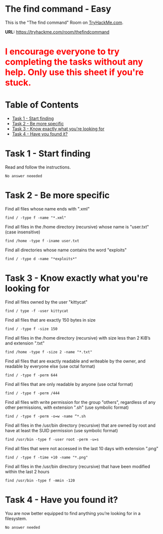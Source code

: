 # The find command - Easy 

This is the "The find command" Room on <a href="https://tryhackme.com">TryHackMe.com</a>. 

**URL:** https://tryhackme.com/room/thefindcommand


<h1 style="color:Red">I encourage everyone to try completing the tasks without any help. Only use this sheet if you're stuck.</h1>

# Table of Contents
- [Task 1 - Start finding](#task-1---start-finding)
- [Task 2 - Be more specific](#task-2---be-more-specific)
- [Task 3 - Know exactly what you're looking for](#task-3---know-exactly-what-youre-looking-for)
- [Task 4 - Have you found it?](#task-4---have-you-found-it)


# Task 1 - Start finding
Read and follow the instructions.
```
No answer neeeded
```

# Task 2 - Be more specific
Find all files whose name ends with ".xml"
```
find / -type f -name "*.xml"
```
Find all files in the /home directory (recursive) whose name is "user.txt" (case insensitive)

```
find /home -type f -iname user.txt
```

Find all directories whose name contains the word "exploits"
```
find / -type d -name "*exploits*"
```


# Task 3 - Know exactly what you're looking for
Find all files owned by the user "kittycat"
```
find / type -f -user kittycat
```

Find all files that are exactly 150 bytes in size
```
find / -type f -size 150
```
Find all files in the /home directory (recursive) with size less than 2 KiB’s and extension ".txt"
```
find /home -type f -size 2 -name "*.txt"
```
Find all files that are exactly readable and writeable by the owner, and readable by everyone else (use octal format)
```
find / -type f -perm 644
```
Find all files that are only readable by anyone (use octal format)
```
find / -type f -perm /444
```
Find all files with write permission for the group "others", regardless of any other permissions, with extension ".sh" (use symbolic format)
```
find / -type f -perm -o=w -name “*.sh
```
Find all files in the /usr/bin directory (recursive) that are owned by root and have at least the SUID permission (use symbolic format)
```
find /usr/bin -type f -user root -perm -u=s
```
Find all files that were not accessed in the last 10 days with extension ".png"
```
find / -type f -time +10 -name "*.png"
```
Find all files in the /usr/bin directory (recursive) that have been modified within the last 2 hours
```
find /usr/bin -type f -mmin -120
```

# Task 4 - Have you found it?
You are now better equipped to find anything you’re looking for in a filesystem.
```
No answer needed
```


